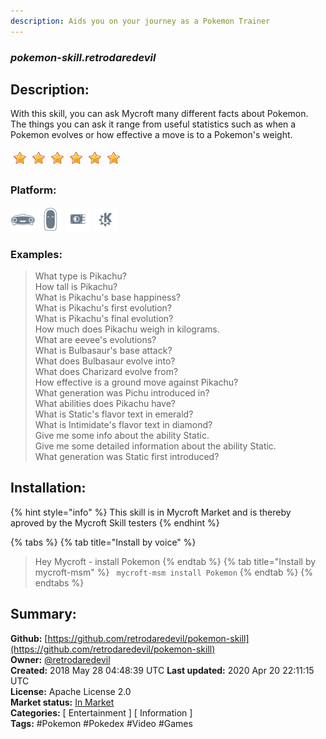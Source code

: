```yaml
---
description: Aids you on your journey as a Pokemon Trainer
---
```


### _pokemon-skill.retrodaredevil_  
## Description:  
With this skill, you can ask Mycroft many different facts about Pokemon. The things you can ask it range from useful statistics such as when a Pokemon evolves or how effective a move is to a Pokemon's weight.  
  
![](../.gitbook/assets/star.png)![](../.gitbook/assets/star.png)![](../.gitbook/assets/star.png)![](../.gitbook/assets/star.png)![](../.gitbook/assets/star.png)![](../.gitbook/assets/star.png)  
  
### Platform:  
 ![Mark I](../.gitbook/assets/mark-1-icon.png)  ![Mark II](../.gitbook/assets/mark-2-icon.png)  ![Picroft](../.gitbook/assets/picroft-icon.png)  ![plasmoid](../.gitbook/assets/kde.png)   
### Examples:  
> What type is Pikachu?  
> How tall is Pikachu?  
> What is Pikachu's base happiness?  
> What is Pikachu's first evolution?  
> What is Pikachu's final evolution?  
> How much does Pikachu weigh in kilograms.  
> What are eevee's evolutions?  
> What is Bulbasaur's base attack?  
> What does Bulbasaur evolve into?  
> What does Charizard evolve from?  
> How effective is a ground move against Pikachu?  
> What generation was Pichu introduced in?  
> What abilities does Pikachu have?  
> What is Static's flavor text in emerald?  
> What is Intimidate's flavor text in diamond?  
> Give me some info about the ability Static.  
> Give me some detailed information about the ability Static.  
> What generation was Static first introduced?  
  
## Installation:  
{% hint style="info" %}
This skill is in Mycroft Market and is thereby aproved by the Mycroft Skill testers
{% endhint %}
    
{% tabs %}
{% tab title="Install by voice" %}
> Hey Mycroft - install Pokemon
{% endtab %}
  {% tab title="Install by mycroft-msm" %}
``` mycroft-msm install Pokemon```
{% endtab %}
  {% endtabs %}
    
## Summary:  
**Github:** [https://github.com/retrodaredevil/pokemon-skill](https://github.com/retrodaredevil/pokemon-skill)  
**Owner:** [@retrodaredevil](https://github.com/retrodaredevil)  
**Created:** 2018 May 28 04:48:39 UTC  **Last updated:** 2020 Apr 20 22:11:15 UTC  
**License:** Apache License 2.0  
**Market status:** [In Market](https://market.mycroft.ai/skill/pokemon)  
**Categories:** [ Entertainment ] [ Information ]   
**Tags:** \#Pokemon \#Pokedex \#Video \#Games   

